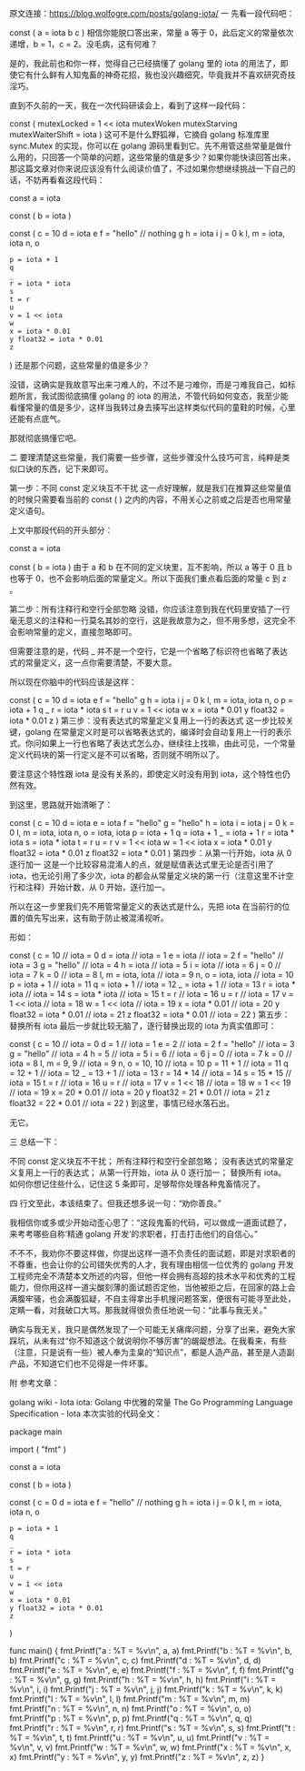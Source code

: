 原文连接：https://blog.wolfogre.com/posts/golang-iota/
一
先看一段代码吧：

const (
    a = iota
    b
    c
)
相信你能脱口答出来，常量 a 等于 0，此后定义的常量依次递增，b = 1，c = 2。没毛病，这有何难？

是的，我此前也和你一样，觉得自己已经搞懂了 golang 里的 iota 的用法了，即使它有什么鲜有人知鬼畜的神奇花招，我也没兴趣细究，毕竟我并不喜欢研究奇技淫巧。

直到不久前的一天，我在一次代码研读会上，看到了这样一段代码：

const (
	mutexLocked = 1 << iota
	mutexWoken
	mutexStarving
	mutexWaiterShift = iota
)
这可不是什么野狐禅，它摘自 golang 标准库里 sync.Mutex 的实现，你可以在 golang 源码里看到它。先不用管这些常量是做什么用的，只回答一个简单的问题，这些常量的值是多少？如果你能快读回答出来，那这篇文章对你来说应该没有什么阅读价值了，不过如果你想继续挑战一下自己的话，不妨再看看这段代码：

const a = iota

const (
	b = iota
)

const (
	c = 10
	d = iota
	e
	f = "hello"
	// nothing
	g
	h = iota
	i
	j = 0
	k
	l, m = iota, iota
	n, o

	p = iota + 1
	q
	_
	r = iota * iota
	s
	t = r
	u
	v = 1 << iota
	w
	x = iota * 0.01
	y float32 = iota * 0.01
	z
)
还是那个问题，这些常量的值是多少？

没错，这确实是我故意写出来刁难人的，不过不是刁难你，而是刁难我自己，如标题所言，我试图彻底搞懂 golang 的 iota 的用法，不管代码如何变态，我至少能看懂常量的值是多少，这样当我转过身去揍写出这样类似代码的童鞋的时候，心里还能有点底气。

那就彻底搞懂它吧。

二
要理清楚这些常量，我们需要一些步骤，这些步骤没什么技巧可言，纯粹是类似口诀的东西，记下来即可。

第一步：不同 const 定义块互不干扰
这一点好理解，就是我们在推算这些常量值的时候只需要看当前的 const ( ) 之内的内容，不用关心之前或之后是否也用常量定义语句。

上文中那段代码的开头部分：

const a = iota

const (
	b = iota
)
由于 a 和 b 在不同的定义块里，互不影响，所以 a 等于 0 且 b 也等于 0，也不会影响后面的常量定义。所以下面我们重点看后面的常量 c 到 z 。

第二步：所有注释行和空行全部忽略
没错，你应该注意到我在代码里安插了一行毫无意义的注释和一行莫名其妙的空行，这是我故意为之，但不用多想，这完全不会影响常量的定义，直接忽略即可。

但需要注意的是，代码 _ 并不是一个空行，它是一个省略了标识符也省略了表达式的常量定义，这一点你需要清楚，不要大意。

所以现在你脑中的代码应该是这样：

const (
	c = 10
	d = iota
	e
	f = "hello"
	g
	h = iota
	i
	j = 0
	k
	l, m = iota, iota
	n, o
	p = iota + 1
	q
	_
	r = iota * iota
	s
	t = r
	u
	v = 1 << iota
	w
	x = iota * 0.01
	y float32 = iota * 0.01
	z
)
第三步：没有表达式的常量定义复用上一行的表达式
这一步比较关键，golang 在常量定义时是可以省略表达式的，编译时会自动复用上一行的表示式。你问如果上一行也省略了表达式怎么办，继续往上找嘛，由此可见，一个常量定义代码块的第一行定义是不可以省略，否则就不明所以了。

要注意这个特性跟 iota 是没有关系的，即使定义时没有用到 iota，这个特性也仍然有效。

到这里，思路就开始清晰了：

const (
	c = 10
	d = iota
	e = iota
	f = "hello"
	g = "hello"
	h = iota
	i = iota
	j = 0
	k = 0
	l, m = iota, iota
	n, o = iota, iota
	p = iota + 1
	q = iota + 1
	_ = iota + 1
	r = iota * iota
	s = iota * iota
	t = r
	u = r
	v = 1 << iota
	w = 1 << iota
	x = iota * 0.01
	y float32 = iota * 0.01
	z float32 = iota * 0.01
)
第四步：从第一行开始，iota 从 0 逐行加一
这是一个比较容易混淆人的点，就是赋值表达式里无论是否引用了 iota，也无论引用了多少次，iota 的都会从常量定义块的第一行（注意这里不计空行和注释）开始计数，从 0 开始，逐行加一。

所以在这一步里我们先不用管常量定义的表达式是什么，先把 iota 在当前行的位置的值先写出来，这有助于防止被混淆视听。

形如：

const (
	c = 10 // iota = 0
	d = iota // iota = 1
	e = iota // iota = 2
	f = "hello" // iota = 3
	g = "hello" // iota = 4
	h = iota // iota = 5
	i = iota // iota = 6
	j = 0 // iota = 7
	k = 0 // iota = 8
	l, m = iota, iota // iota = 9
	n, o = iota, iota // iota = 10
	p = iota + 1 // iota = 11
	q = iota + 1 // iota = 12
	_ = iota + 1 // iota = 13
	r = iota * iota // iota = 14
	s = iota * iota // iota = 15
	t = r // iota = 16
	u = r // iota = 17
	v = 1 << iota // iota = 18
	w = 1 << iota // iota = 19
	x = iota * 0.01 // iota = 20
	y float32 = iota * 0.01 // iota = 21
	z float32 = iota * 0.01 // iota = 22
)
第五步：替换所有 iota
最后一步就比较无脑了，逐行替换出现的 iota 为真实值即可：

const (
	c = 10 // iota = 0
	d = 1 // iota = 1
	e = 2 // iota = 2
	f = "hello" // iota = 3
	g = "hello" // iota = 4
	h = 5 // iota = 5
	i = 6 // iota = 6
	j = 0 // iota = 7
	k = 0 // iota = 8
	l, m = 9, 9 // iota = 9
	n, o = 10, 10 // iota = 10
	p = 11 + 1 // iota = 11
	q = 12 + 1 // iota = 12
	_ = 13 + 1 // iota = 13
	r = 14 * 14 // iota = 14
	s = 15 * 15 // iota = 15
	t = r // iota = 16
	u = r // iota = 17
	v = 1 << 18 // iota = 18
	w = 1 << 19 // iota = 19
	x = 20 * 0.01 // iota = 20
	y float32 = 21 * 0.01 // iota = 21
	z float32 = 22 * 0.01 // iota = 22
)
到这里，事情已经水落石出。

无它。

三
总结一下：

不同 const 定义块互不干扰；
所有注释行和空行全部忽略；
没有表达式的常量定义复用上一行的表达式；
从第一行开始，iota 从 0 逐行加一；
替换所有 iota。
如何你想记住些什么，记住这 5 条即可，足够帮你处理各种鬼畜情况了。

四
行文至此，本该结束了。但我还想多说一句：“劝你善良。”

我相信你或多或少开始动歪心思了：“这段鬼畜的代码，可以做成一道面试题了，来考考哪些自称‘精通 golang 开发’的求职者，打击打击他们的自信心。”

不不不，我劝你不要这样做，你提出这样一道不负责任的面试题，即是对求职者的不尊重，也会让你的公司错失优秀的人才，我有理由相信一位优秀的 golang 开发工程师完全不清楚本文所述的内容，但他一样会拥有高超的技术水平和优秀的工程能力，但你用这样一道尖酸刻薄的面试题否定他，当他被拒之后，在回家的路上会满腹牢骚，也会满腹狐疑，不自主得拿出手机搜问题答案，便很有可能寻至此处，定睛一看，对我破口大骂。那我就得很负责任地说一句：“此事与我无关。”

确实与我无关，我只是偶然发现了一个可能无关痛痒问题，分享了出来，避免大家踩坑，从未有过“你不知道这个就说明你不够厉害”的龌龊想法。在我看来，有些（注意，只是说有一些）被人奉为圭臬的“知识点”，都是人造产品，甚至是人造副产品，不知道它们也不见得是一件坏事。

附
参考文章：

golang wiki - Iota
iota: Golang 中优雅的常量
The Go Programming Language Specification - Iota
本次实验的代码全文：

package main

import (
	"fmt"
)

const a = iota

const (
	b = iota
)

const (
	c = 0
	d = iota
	e
	f = "hello"
	// nothing
	g
	h = iota
	i
	j = 0
	k
	l, m = iota, iota
	n, o

	p = iota + 1
	q
	_
	r = iota * iota
	s
	t = r
	u
	v = 1 << iota
	w
	x = iota * 0.01
	y float32 = iota * 0.01
	z
)

func main() {
	fmt.Printf("a : %T = %v\n", a, a)
	fmt.Printf("b : %T = %v\n", b, b)
	fmt.Printf("c : %T = %v\n", c, c)
	fmt.Printf("d : %T = %v\n", d, d)
	fmt.Printf("e : %T = %v\n", e, e)
	fmt.Printf("f : %T = %v\n", f, f)
	fmt.Printf("g : %T = %v\n", g, g)
	fmt.Printf("h : %T = %v\n", h, h)
	fmt.Printf("i : %T = %v\n", i, i)
	fmt.Printf("j : %T = %v\n", j, j)
	fmt.Printf("k : %T = %v\n", k, k)
	fmt.Printf("l : %T = %v\n", l, l)
	fmt.Printf("m : %T = %v\n", m, m)
	fmt.Printf("n : %T = %v\n", n, n)
	fmt.Printf("o : %T = %v\n", o, o)
	fmt.Printf("p : %T = %v\n", p, p)
	fmt.Printf("q : %T = %v\n", q, q)
	fmt.Printf("r : %T = %v\n", r, r)
	fmt.Printf("s : %T = %v\n", s, s)
	fmt.Printf("t : %T = %v\n", t, t)
	fmt.Printf("u : %T = %v\n", u, u)
	fmt.Printf("v : %T = %v\n", v, v)
	fmt.Printf("w : %T = %v\n", w, w)
	fmt.Printf("x : %T = %v\n", x, x)
	fmt.Printf("y : %T = %v\n", y, y)
	fmt.Printf("z : %T = %v\n", z, z)
}
